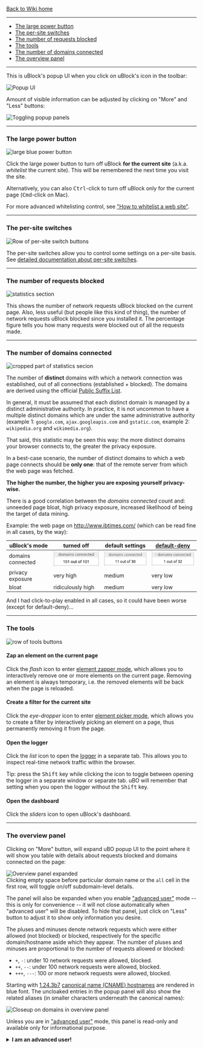 [Back to Wiki home](./)

***

- [The large power button](#the-large-power-button)
- [The per-site switches](#the-per-site-switches)
- [The number of requests blocked](#the-number-of-requests-blocked)
- [The tools](#the-tools)
- [The number of domains connected](#the-number-of-domains-connected)
- [The overview panel](#the-overview-panel)

***

This is uBlock's popup UI when you click on uBlock's icon in the toolbar:

![Popup UI](https://user-images.githubusercontent.com/886325/85211176-df150200-b346-11ea-9b9e-e503de699aa0.png)

Amount of visible information can be adjusted by clicking on "More" and "Less" buttons:

![Toggling popup panels](https://user-images.githubusercontent.com/886325/85211186-fd7afd80-b346-11ea-99b6-ca304b867c09.gif)


***

### The large power button

![large blue power button](https://user-images.githubusercontent.com/886325/85211203-1d122600-b347-11ea-8271-a60449a57c8b.png)

Click the large power button to turn off uBlock **for the current site** (a.k.a. _whitelist_ the current site). This will be remembered the next time you visit the site.

Alternatively, you can also <kbd>Ctrl</kbd>-click to turn off uBlock only for the current page (<kbd>Cmd</kbd>-click on Mac).

For more advanced whitelisting control, see ["How to whitelist a web site"](./How-to-whitelist-a-web-site).

***

### The per-site switches

![Row of per-site switch buttons](https://user-images.githubusercontent.com/585534/85226654-a73da700-b3a6-11ea-9c1b-a579981ffdfe.png)

The per-site switches allow you to control some settings on a per-site basis. See [detailed documentation about per-site switches](./Per-site-switches).

***

### The number of requests blocked

![statistics section](https://user-images.githubusercontent.com/886325/85211231-564a9600-b347-11ea-9f5b-ab926c202cb0.png)

This shows the number of network requests uBlock blocked on the current page. Also, less useful (but people like this kind of thing), the number of network requests uBlock blocked since you installed it. The percentage figure tells you how many requests were blocked out of all the requests made.

***

### The number of domains connected

![cropped part of statistics secion](https://user-images.githubusercontent.com/886325/85211255-87c36180-b347-11ea-9d79-81e91b0429db.png)

The number of **distinct** domains with which a network connection was established, out of all connections (established + blocked). The domains are derived using the official [Public Suffix List](https://publicsuffix.org/).

In general, it must be assumed that each distinct domain is managed by a distinct administrative authority. In practice, it is not uncommon to have a multiple distinct domains which are under the same administrative authority (example 1: `google.com`, `ajax.googleapis.com` and `gstatic.com`, example 2: `wikipedia.org` and `wikimedia.org`).

That said, this statistic may be seen this way: the more distinct domains your browser connects to, the greater the privacy exposure.

In a best-case scenario, the number of distinct domains to which a web page connects should be **only one**:  that of the remote server from which the web page was fetched.

**The higher the number, the higher you are exposing yourself privacy-wise.**

There is a good correlation between the _domains connected_ count and: unneeded page bloat, high privacy exposure, increased likelihood of being the target of data mining.

Example: the web page on <http://www.ibtimes.com/> (which can be read fine in all cases, by the way):

 uBlock's mode | turned off | default settings | [default-deny](./Blocking-mode:-medium-mode)
--- | --- | --- | ---
domains connected | ![](https://raw.githubusercontent.com/gorhill/uBlock/master/doc/img/popup-1e.png) | ![](https://raw.githubusercontent.com/gorhill/uBlock/master/doc/img/popup-1d.png) | ![](https://raw.githubusercontent.com/gorhill/uBlock/master/doc/img/popup-1f.png)
privacy exposure | very high | medium | very low
bloat | ridiculously high | medium | very low

And I had click-to-play enabled in all cases, so it could have been worse (except for default-deny)...

***

### The tools

![row of tools buttons](https://user-images.githubusercontent.com/886325/85211214-331fe680-b347-11ea-960e-5fa943313e67.png)

#### Zap an element on the current page

Click the _flash_ icon to enter [element zapper mode](./Element-zapper), which allows you to interactively remove one or more elements on the current page. Removing an element is always temporary, i.e. the removed elements will be back when the page is reloaded.

#### Create a filter for the current site

Click the _eye-dropper_ icon to enter [element picker mode](./Element-picker), which allows you to create a filter by interactively picking an element on a page, thus permanently removing it from the page.

#### Open the logger

Click the _list_ icon to open the [logger](./The-logger) in a separate tab. This allows you to inspect real-time network traffic within the browser.

Tip: press the <kbd>Shift</kbd> key while clicking the icon to toggle between opening the logger in a separate window or separate tab. uBO will remember that setting when you open the logger without the <kbd>Shift</kbd> key.

#### Open the dashboard

Click the _sliders_ icon to open uBlock's dashboard.

***

### The overview panel

Clicking on "More" button, will expand uBO popup UI to the point where it will show you table with details about requests blocked and domains connected on the page:

![Overview panel expanded](https://user-images.githubusercontent.com/886325/85211429-6794a200-b349-11ea-94cb-998ee36e6d59.gif)<br>Clicking empty space before particular domain name or the `all` cell in the first row, will toggle on/off subdomain-level details.

The panel will also be expanded when you enable ["advanced user"](./Advanced-user-features) mode -- this is only for convenience -- it will not close automatically when "advanced user" will be disabled. To hide that panel, just click on "Less" button to adjust it to show only information you desire.

The pluses and minuses denote network requests which were either allowed (not blocked) or blocked, respectively for the specific domain/hostname aside which they appear. The number of pluses and minuses are proportional to the number of requests allowed or blocked:
- `+`, `-`: under 10 network requests were allowed, blocked.
- `++`, `--`: under 100 network requests were allowed, blocked.
- `+++`, `---`: 100 or more network requests were allowed, blocked.

Starting with [1.24.3b7](https://github.com/gorhill/uBlock/commit/d0738c0835338a15683b9dfffd12b670f513c3f1) [canonical name (CNAME) hostnames](https://wikipedia.org/wiki/CNAME_record) are rendered in blue font. The uncloaked entries in the popup panel will also show the related aliases (in smaller characters underneath the canonical names):

![Closeup on domains in overview panel](https://user-images.githubusercontent.com/886325/85211664-a297d500-b34b-11ea-82fd-f9fb64189091.png)

Unless you are in ["advanced user"](./Advanced-user-features) mode, this panel is read-only and available only for informational purpose.

<details>
<summary><strong>I am an advanced user!</strong></summary>

***

In "advanced user" mode, the panel is fully interactive and can be used for advanced filtering control:

![Overview panel advanced mode](https://user-images.githubusercontent.com/886325/85384714-b3aa3700-b541-11ea-91cd-6e0e2c1aad4c.gif)

This is UI for [Dynamic filtering](./Dynamic-filtering). Column on the left represents global rules, on the right - local.

![dynamic filtering cells](https://user-images.githubusercontent.com/886325/69888549-c2eb3e00-12ec-11ea-8341-9b0de36e7659.gif)

Each cell has three fields representing [Dynamic filtering actions](./Dynamic-filtering:-rule-syntax#actions):

 - Green - `allow`: matching network request will be allowed.
 - Grey - `noop`: exclude network requests from being subjected to dynamic filtering. 
 - Red -  `block`: matching network request will be blocked.

Rules set by clicking the cells are temporary by default - click the padlock button if you want to make them permanent or eraser to clear them. Pressing <kbd>Ctrl</kbd> (<kbd>Cmd</kbd> on Mac) when setting rules will make them permanent immediately.

Quickly reload the page without leaving the popup by clicking reload button appearing on the right. Click it with <kbd>Ctrl</kbd>, <kbd>Shift</kbd> or <kbd>Cmd</kbd> (Mac) pressed to bypass cache.

> ***
> **Tip:**
>
> Click the `all` cell at the top with <kbd>Ctrl</kbd> and <kbd>Shift</kbd> pressed to open panel as new browser tab.
>
> ***

</details>
